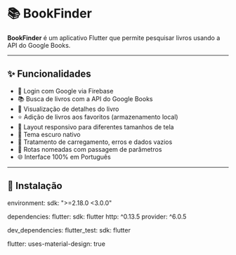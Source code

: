 # 📚 BookFinder

**BookFinder** é um aplicativo Flutter que permite pesquisar livros usando a API do Google Books.

---

## ✨ Funcionalidades

- 🔐 Login com Google via Firebase
- 📚 Busca de livros com a API do Google Books
- 📄 Visualização de detalhes do livro
- ⭐ Adição de livros aos favoritos (armazenamento local)
- 📱 Layout responsivo para diferentes tamanhos de tela
- 🌙 Tema escuro nativo
- 🔄 Tratamento de carregamento, erros e dados vazios
- 🔗 Rotas nomeadas com passagem de parâmetros
- 🌐 Interface 100% em Português

---

## 🚀 Instalação

environment:
  sdk: ">=2.18.0 <3.0.0"

dependencies:
  flutter:
    sdk: flutter
  http: ^0.13.5
  provider: ^6.0.5

dev_dependencies:
  flutter_test:
    sdk: flutter

flutter:
  uses-material-design: true

